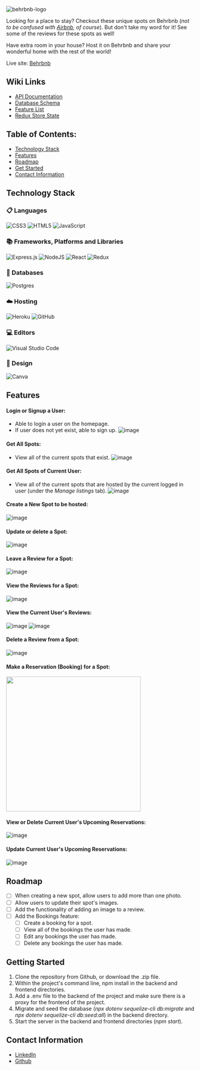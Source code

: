 ![behrbnb-logo](https://media.discordapp.net/attachments/992922379682599084/1020896309265309736/behr.png?width=863&height=180)

Looking for a place to stay? Checkout these unique spots on Behrbnb (*not to be confused with [Airbnb](https://www.airbnb.com/), of course*). 
But don't take my word for it! See some of the reviews for these spots as well!

Have extra room in your house? Host it on Behrbnb and share your wonderful home with the rest of the world!

Live site: [Behrbnb](https://behrbnb.herokuapp.com/) 

## Wiki Links
- [API Documentation](https://github.com/amanduhkv/Behrbnb/wiki/API-Documentation)
- [Database Schema](https://github.com/amanduhkv/Behrbnb/wiki/Database-Schema)
- [Feature List](https://github.com/amanduhkv/Behrbnb/wiki/Feature-List)
- [Redux Store State](https://github.com/amanduhkv/Behrbnb/wiki/Redux-Store-State)

## Table of Contents:
- [Technology Stack](https://github.com/amanduhkv/Behrbnb/blob/main/README.md#technology-stack)
- [Features](https://github.com/amanduhkv/Behrbnb/blob/main/README.md#features)
- [Roadmap](https://github.com/amanduhkv/Behrbnb/blob/main/README.md#roadmap)
- [Get Started](https://github.com/amanduhkv/Behrbnb/blob/main/README.md#getting-started)
- [Contact Information](https://github.com/amanduhkv/Behrbnb/blob/main/README.md#contact-information)

## Technology Stack
### 📋 Languages
![CSS3](https://img.shields.io/badge/css3-%231572B6.svg?style=for-the-badge&logo=css3&logoColor=white)
![HTML5](https://img.shields.io/badge/html5-%23E34F26.svg?style=for-the-badge&logo=html5&logoColor=white)
![JavaScript](https://img.shields.io/badge/javascript-%23323330.svg?style=for-the-badge&logo=javascript&logoColor=%23F7DF1E)

### 📚 Frameworks, Platforms and Libraries
![Express.js](https://img.shields.io/badge/express.js-%23404d59.svg?style=for-the-badge&logo=express&logoColor=%2361DAFB)
![NodeJS](https://img.shields.io/badge/node.js-6DA55F?style=for-the-badge&logo=node.js&logoColor=white)
![React](https://img.shields.io/badge/react-%2320232a.svg?style=for-the-badge&logo=react&logoColor=%2361DAFB)
![Redux](https://img.shields.io/badge/redux-%23593d88.svg?style=for-the-badge&logo=redux&logoColor=white)

### 💾 Databases
![Postgres](https://img.shields.io/badge/postgres-%23316192.svg?style=for-the-badge&logo=postgresql&logoColor=white)

### ☁️ Hosting
![Heroku](https://img.shields.io/badge/heroku-%23430098.svg?style=for-the-badge&logo=heroku&logoColor=white)
![GitHub](https://img.shields.io/badge/github-%23121011.svg?style=for-the-badge&logo=github&logoColor=white)

### 💻 Editors
![Visual Studio Code](https://img.shields.io/badge/Visual%20Studio%20Code-0078d7.svg?style=for-the-badge&logo=visual-studio-code&logoColor=white)

### 🎨 Design
![Canva](https://img.shields.io/badge/Canva-%2300C4CC.svg?style=for-the-badge&logo=Canva&logoColor=white)


## Features
#### Login or Signup a User: 
- Able to login a user on the homepage.
- If user does not yet exist, able to sign up.
![image](https://user-images.githubusercontent.com/105696861/192137635-438ec327-f160-4ee4-91d8-a76e4db6b4b6.png)

#### Get All Spots:
- View all of the current spots that exist.
![image](https://user-images.githubusercontent.com/105696861/192137738-6c32a123-16bd-48b5-9568-aedd31d89511.png)

#### Get All Spots of Current User:
- View all of the current spots that are hosted by the current logged in user (under the *Manage listings* tab).
![image](https://user-images.githubusercontent.com/105696861/192137885-4aaa7309-39b8-46d8-be0c-f4bba790e8bc.png)

#### Create a New Spot to be hosted:
![image](https://user-images.githubusercontent.com/105696861/192137984-950c8b96-6f9c-49bb-bfb0-9fb9dae6114f.png)

#### Update or delete a Spot:
![image](https://user-images.githubusercontent.com/105696861/192198010-dfbf1e46-a6d5-46b1-9dc0-b21aa9135a0e.png)

#### Leave a Review for a Spot:
![image](https://user-images.githubusercontent.com/105696861/192198178-7fa5d1b4-dc3e-4052-8362-934645a772b1.png)

#### View the Reviews for a Spot:
![image](https://user-images.githubusercontent.com/105696861/192198253-90063274-d915-4b34-afe1-5f21784c0b36.png)

#### View the Current User's Reviews:
![image](https://user-images.githubusercontent.com/105696861/192198342-412820fa-4675-475a-b4ac-c6fa4e17f416.png)
![image](https://user-images.githubusercontent.com/105696861/192198373-25b7790f-206a-45af-a16a-59bfe65fcacd.png)

#### Delete a Review from a Spot:
![image](https://user-images.githubusercontent.com/105696861/192198433-88fa6ccc-0f99-430d-a195-6ba4b431b25c.png)

#### Make a Reservation (Booking) for a Spot:
<img src='https://user-images.githubusercontent.com/105696861/208217814-7ee386d8-4f4d-4e38-80a7-24c797d76bcd.png' height='360px' />

#### View or Delete Current User's Upcoming Reservations:
![image](https://user-images.githubusercontent.com/105696861/208217896-e629c0b4-b54e-4f5a-a706-3cd354f548d0.png)

#### Update Current User's Upcoming Reservations:
![image](https://user-images.githubusercontent.com/105696861/208217950-5e9dbb28-7d3f-4672-834a-5b1687b0a006.png)



## Roadmap
- [ ] When creating a new spot, allow users to add more than one photo.
- [ ] Allow users to update their spot's images.
- [ ] Add the functionality of adding an image to a review.
- [ ] Add the Bookings feature:
  - [ ] Create a booking for a spot.
  - [ ] View all of the bookings the user has made.
  - [ ] Edit any bookings the user has made.
  - [ ] Delete any bookings the user has made.  

## Getting Started
1. Clone the repository from Github, or download the .zip file.
2. Within the project's command line, npm install in the backend and frontend directories.
3. Add a .env file to the backend of the project and make sure there is a proxy for the frontend of the project. 
4. Migrate and seed the database (*npx dotenv sequelize-cli db:migrate* and *npx dotenv sequelize-cli db:seed:all*) in the backend directory.
5. Start the server in the backend and frontend directories (*npm start*).

## Contact Information
- [LinkedIn](https://www.linkedin.com/in/amandakvien/)
- [Github](https://github.com/amanduhkv)

